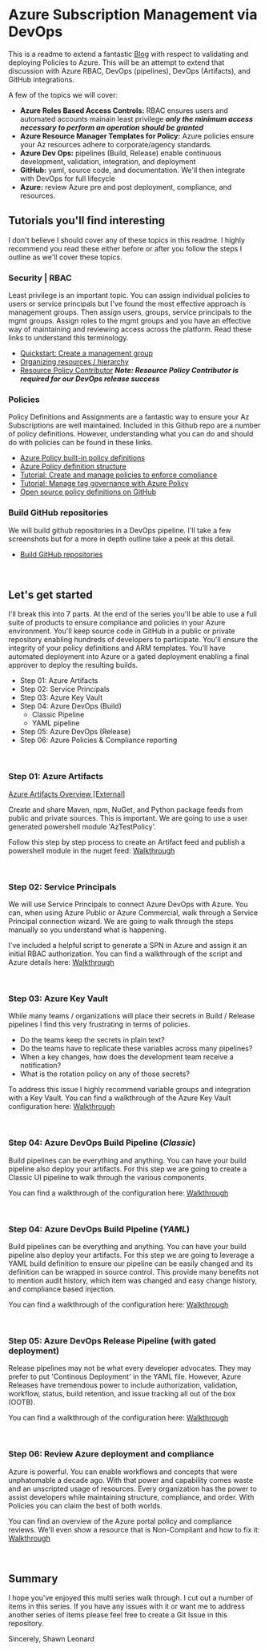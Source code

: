 # Azure Subscription Management via DevOps

This is a readme to extend a fantastic [Blog](https://blog.tyang.org/2019/05/19/deploying-azure-policy-definitions-via-azure-devops-part-1/) with respect to validating and deploying Policies to Azure.    This will be an attempt to extend that discussion with Azure RBAC, DevOps (pipelines), DevOps (Artifacts), and GitHub integrations.

A few of the topics we will cover:

- **Azure Roles Based Access Controls:** RBAC ensures users and automated accounts mainain least privilege ***only the minimum access necessary to perform an operation should be granted***
- **Azure Resource Manager Templates for Policy:** Azure policies ensure your Az resources adhere to corporate/agency standards.
- **Azure Dev Ops:** pipelines (Build, Release) enable continuous development, validation, integration, and deployment
- **GitHub:** yaml, source code, and documentation. We'll then integrate with DevOps for full lifecycle
- **Azure:** review Azure pre and post deployment, compliance, and resources.  

## Tutorials you'll find interesting

I don't believe I should cover any of these topics in this readme.  I highly recommend you read these either before or after you follow the steps I outline as we'll cover these topics.

### Security | RBAC

Least privilege is an important topic.  You can assign individual policies to users or service principals but I've found the most effective approach is management groups.  Then assign users, groups, service principals to the mgmt groups.  Assign roles to the mgmt groups and you have an effective way of maintaining and reviewing access across the platform.  Read these links to understand this terminology.

- [Quickstart: Create a management group](https://docs.microsoft.com/en-us/azure/governance/management-groups/create-management-group-portal)
- [Organizing resources / hierarchy](https://docs.microsoft.com/en-us/azure/governance/management-groups/overview#hierarchy-of-management-groups-and-subscriptions)
- [Resource Policy Contributor](https://docs.microsoft.com/en-us/azure/role-based-access-control/built-in-roles#resource-policy-contributor)
  ***Note: Resource Policy Contributor is required for our DevOps release success***

### Policies

Policy Definitions and Assignments are a fantastic way to ensure your Az Subscriptions are well maintained.  Included in this Github repo are a number of policy definitions.  However, understanding what you can do and should do with policies can be found in these links.

- [Azure Policy built-in policy definitions](https://docs.microsoft.com/en-us/azure/governance/policy/samples/built-in-policies)
- [Azure Policy definition structure](https://docs.microsoft.com/en-us/azure/governance/policy/concepts/definition-structure)
- [Tutorial: Create and manage policies to enforce compliance](https://docs.microsoft.com/en-us/azure/governance/policy/tutorials/create-and-manage)
- [Tutorial: Manage tag governance with Azure Policy](https://docs.microsoft.com/en-us/azure/governance/policy/tutorials/govern-tags)
- [Open source policy definitions on GitHub](https://github.com/Azure/azure-policy)

### Build GitHub repositories

We will build github repositories in a DevOps pipeline.  I'll take a few screenshots but for a more in depth outline take a peek at this detail.

- [Build GitHub repositories](https://docs.microsoft.com/en-us/azure/devops/pipelines/repos/github?view=azure-devops&tabs=yaml)

&nbsp;

## Let's get started

I'll break this into 7 parts.  At the end of the series you'll be able to use a full suite of products to ensure compliance and policies in your Azure environment.  You'll keep source code in GitHub in a public or private repository enabling hundreds of developers to participate.  You'll ensure the integrity of your policy definitions and ARM templates.  You'll have automated deployment into Azure or a gated deployment enabling a final approver to deploy the resulting builds.

- Step 01: Azure Artifacts
- Step 02: Service Principals
- Step 03: Azure Key Vault
- Step 04: Azure DevOps (Build)
  - Classic Pipeline
  - YAML pipeline
- Step 05: Azure DevOps (Release)
- Step 06: Azure Policies & Compliance reporting

&nbsp;

### Step 01: Azure Artifacts

[Azure Artifacts Overview [External]](https://azure.microsoft.com/en-us/services/devops/artifacts/)  

Create and share Maven, npm, NuGet, and Python package feeds from public and private sources.  This is important.  We are going to use a user generated powershell module 'AzTestPolicy'.

Follow this step by step process to create an Artifact feed and publish a powershell module in the nuget feed: [Walkthrough](./readme_part01.md)

&nbsp;

### Step 02: Service Principals

We will use Service Principals to connect Azure DevOps with Azure.  You can, when using Azure Public or Azure Commercial, walk through a Service Principal connection wizard.  We are going to walk through the steps manually so you understand what is happening.

I've included a helpful script to generate a SPN in Azure and assign it an initial RBAC authorization.
You can find a walkthrough of the script and Azure details here: [Walkthrough](./readme_part02.md)

&nbsp;

### Step 03: Azure Key Vault

While many teams / organizations will place their secrets in Build / Release pipelines I find this very frustrating in terms of policies.  

- Do the teams keep the secrets in plain text?  
- Do the teams have to replicate these variables across many pipelines?
- When a key changes, how does the development team receive a notification?
- What is the rotation policy on any of those secrets?

To address this issue I highly recommend variable groups and integration with a Key Vault.
You can find a walkthrough of the Azure Key Vault configuration here: [Walkthrough](./readme_part03.md)

&nbsp;

### Step 04: Azure DevOps Build Pipeline (***Classic***)

Build pipelines can be everything and anything.  You can have your build pipeline also deploy your artifacts.  For this step we are going to create a Classic UI pipeline to walk through the various components.  

You can find a walkthrough of the configuration here: [Walkthrough](./readme_part04_v01.md)

&nbsp;

### Step 04: Azure DevOps Build Pipeline (***YAML***)

Build pipelines can be everything and anything.  You can have your build pipeline also deploy your artifacts.  For this step we are going to leverage a YAML build definition to ensure our pipeline can be easily changed and its definition can be wrapped in source control.  This provide many benefits not to mention audit history, which item was changed and easy change history, and compliance based injection.  

You can find a walkthrough of the configuration here: [Walkthrough](./readme_part04_v02.md)

&nbsp;

### Step 05: Azure DevOps Release Pipeline (with gated deployment)

Release pipelines may not be what every developer advocates.  They may prefer to put 'Continous Deployment' in the YAML file.  However, Azure Releases have tremendous power to include authorization, validation, workflow, status, build retention, and issue tracking all out of the box (OOTB).

You can find a walkthrough of the configuration here: [Walkthrough](./readme_part05.md)

&nbsp;

### Step 06: Review Azure deployment and compliance

Azure is powerful.  You can enable workflows and concepts that were unphatomable a decade ago.  With that power and capability comes waste and an unscripted usage of resources.  Every organization has the power to assist developers while maintaining structure, compliance, and order.  With Policies you can claim the best of both worlds.  

You can find an overview of the Azure portal policy and compliance reviews.  We'll even show a resource that is Non-Compliant and how to fix it: [Walkthrough](./readme_part06.md)

&nbsp;

## Summary

I hope you've enjoyed this multi series walk through.  I cut out a number of items in this series.  If you have any issues with it or want me to address another series of items please feel free to create a Git Issue in this repository.

Sincerely,
Shawn Leonard
